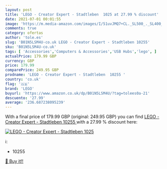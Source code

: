 ```yaml
---
layout: post
title: 'LEGO - Creator Expert - Stadtleben  1025 at 27.99 % discount'
date: 2021-07-01 00:01:55
image: 'https://m.media-amazon.com/images/I/51uvJMQ7+CL._SL500_._SL400_.jpg'
comments: true
category: ofertas
author: 'tole.es'
slug: 'B01N5LSM4U-co.uk LEGO - Creator Expert - Stadtleben 10255'
sku: 'B01N5LSM4U-co.uk'
tags: [ 'Accessories','Computers & Accessories','USB Hubs','lego', ]
actualPrice: 179.99 GBP
currency: GBP
price: 179.99
comparePrice: 249.95 GBP
prodname: 'LEGO - Creator Expert - Stadtleben  10255 '
country: 'co.uk'
flag: '🇬🇧'
brand: 'LEGO'
buyurl: 'https://www.amazon.co.uk/dp/B01N5LSM4U/?tag=tolees0a-21'
descuento: '27.99'
average: '236.687238095239'
---
```


With a final price of 179.99 GBP (original: 249.95 GBP) you can find [LEGO - Creator Expert - Stadtleben  10255 ](https://www.amazon.co.uk/dp/B01N5LSM4U/?tag=tolees0a-21) with a  27.99 % discount here:

[![LEGO - Creator Expert - Stadtleben  1025](https://m.media-amazon.com/images/I/51uvJMQ7+CL._SL500_._SL400_.jpg)](https://www.amazon.co.uk/dp/B01N5LSM4U/?tag=tolees0a-21)

ℹ️:

- 10255

[🛒 Buy it!!](https://www.amazon.co.uk/dp/B01N5LSM4U/?tag=tolees0a-21)
